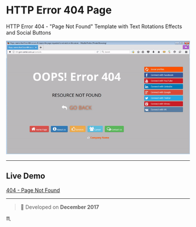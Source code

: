 # HTTP Error 404 Page #

HTTP Error 404 - "Page Not Found" Template with Text Rotations Effects and Social Buttons

![HTTP Error 404 - Page Not Found](assets/img/http-404-animated-with-socials-001.gif)

---

## Live Demo ##

[404 - Page Not Found](http://bit.ly/http-404)

---

> :calendar: Developed on **December 2017**

:scorpius:

[Changelog]: CHANGELOG.md
